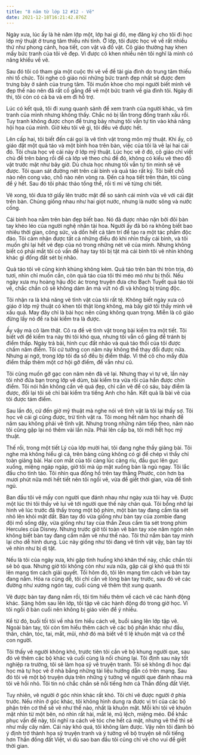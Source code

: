 ```yaml
---
title: "8 năm từ lớp 12 #12 - Vẽ"
date: 2021-12-18T16:21:42.876Z
---
```


Ngày xưa, lúc ấy là hè năm lớp một, lớp hai gì đó, mẹ đăng ký cho tôi đi học lớp mỹ thuật ở trung tâm thiếu nhi tỉnh. Ở lớp, tôi được học vẽ về rất nhiều thứ như phong cảnh, họa tiết, con vật và đồ vật. Cô giáo thường hay khen mấy bức tranh của tôi vẽ đẹp. Vì được cô khen nhiều nên tôi nghĩ là mình có năng khiếu về vẽ.

Sau đó tôi có tham gia một cuộc thi vẽ về đề tài gia đình do trung tâm thiếu nhi tổ chức. Tôi nghe cô giáo nói những bức tranh đẹp nhất sẽ được đem trưng bày ở sảnh của trung tâm. Tôi muốn khoe cho mọi người biết mình vẽ đẹp thế nào nên đã rất cố gắng để vẽ một bức tranh về gia đình tôi. Ngày đi thi, tôi còn có cả ba và em đi hỗ trợ.

Lúc có kết quả, tôi đi xung quanh sảnh để xem tranh của người khác, và tìm tranh của mình nhưng không thấy. Chắc nó bị lẫn trong đống tranh xấu rồi. Tuy tranh không được chọn để trưng bày nhưng tôi vẫn tự tin vào khả năng hội họa của mình. Giờ kêu tôi vẽ gì, tôi đều vẽ được hết.

Lên cấp hai, tôi biết đến cái gọi là vẽ tĩnh vật trong môn mỹ thuật. Khi ấy, cô giáo đặt một quả táo và một bình hoa trên bàn, việc của tôi là vẽ lại hai cái đó. Tôi chưa học vẽ cái này ở lớp mỹ thuật. Lúc học vẽ ở đó, cô giáo chỉ viết chủ đề trên bảng rồi để cả lớp vẽ theo chủ đề đó, không có kiểu vẽ theo đồ vật trước mặt như bây giờ. Dù chưa học nhưng tôi vẫn tự tin mình sẽ vẽ được. Tôi quan sát đường nét trên cái bình và quả táo rất kỹ. Tôi biết chỗ nào nên cong vào, chỗ nào nên vòng ra. Đến cả họa tiết trên thân, tôi cũng để ý hết. Sau đó tôi phác thảo tổng thể, rồi tỉ mỉ vẽ từng chi tiết.

Vẽ xong, tôi đưa tờ giấy lên trước mặt để so sánh cái mình vừa vẽ với cái đặt trên bàn. Chúng giống nhau như hai giọt nước, nhưng là nước sông và nước cống.

Cái bình hoa nằm trên bàn đẹp biết bao. Nó đã được nhào nặn bởi đôi bàn tay khéo léo của người nghệ nhân tài hoa. Người ấy đã bỏ ra không biết bao nhiêu thời gian, công sức, và dồn hết cả tâm trí để tạo ra một tác phẩm độc đáo. Tôi cảm nhận được tất cả những điều đó khi nhìn thấy cái bình, và tôi muốn ghi lại hết vẻ đẹp của nó trong những nét vẽ của mình. Nhưng không biết có phải mắt tôi có vấn đề hay tay tôi bị tật mà cái bình tôi vẽ nhìn không khác gì đống đất sét bị nhão.

Quả táo tôi vẽ cũng kinh khủng không kém. Quả táo trên bàn thì tròn trịa, đỏ tươi, nhìn chỉ muốn cắn, còn quả táo của tôi thì méo mó như bị thối. Nếu ngày xưa mụ hoàng hậu độc ác trong truyện đưa cho Bạch Tuyết quả táo tôi vẽ, chắc chắn cô sẽ không dám ăn mà vứt nó đi và không bị trúng độc.

Tôi nhận ra là khả năng vẽ tĩnh vật của tôi rất tệ. Không biết ngày xưa cô giáo ở lớp mỹ thuật có khen tôi thật lòng không, mà bây giờ tôi thấy mình vẽ xấu quá. May đây chỉ là bài học nên cũng không quan trọng. Miễn là cô giáo đừng lấy nó để ra bài kiểm tra là được.

Ấy vậy mà cô làm thật. Cô ra đề vẽ tĩnh vật trong bài kiểm tra một tiết. Tôi biết với đề kiểm tra này thì tôi khó qua, nhưng tôi vẫn cố gắng để tránh bị điểm thấp. Ngày trả bài, hình cục đất nhão và quả táo thối của tôi được chấm năm điểm. Tôi cứ tưởng con năm này không thể thay đổi được nữa. Nhưng ai ngờ, trong lớp tôi đa số đều bị điểm thấp. Vì thế cô cho mấy đứa điểm thấp thêm một cơ hội gỡ điểm, đề vẫn như cũ.

Tôi cũng muốn gỡ gạc con năm nên đã vẽ lại. Nhưng thay vì tự vẽ, lần này tôi nhờ đứa bạn trong lớp vẽ dùm, bài kiểm tra vừa rồi của hắn được chín điểm. Tôi nói hắn không cần vẽ quá đẹp, chỉ cần vẽ để có sáu, bảy điểm là được, đổi lại tôi sẽ chỉ bài kiểm tra tiếng Anh cho hắn. Kết quả là bài vẽ của tôi được tám điểm.

Sau lần đó, cứ đến giờ mỹ thuật mà nghe nói vẽ tĩnh vật là tôi lại thấy sợ. Tôi học vẽ cái gì cũng được, trừ tĩnh vật ra. Tôi mong hết năm học nhanh để năm sau không phải vẽ tĩnh vật. Nhưng trong những năm tiếp theo, năm nào tôi cũng gặp lại nó thêm vài lần nữa. Phải lên cấp ba, tôi mới hết học mỹ thuật.

Thế rồi, trong một tiết Lý của lớp mười hai, tôi đang nghe thầy giảng bài. Tôi nghe mà không hiểu gì cả, trên bảng cũng không có gì để chép vì thầy chỉ toàn giảng bài. Hai con mắt của tôi càng lúc càng ríu, đầu gục lên gục xuống, miệng ngáp ngáp, giờ tôi mà úp mặt xuống bàn là ngủ ngay. Tôi lắc đầu cho tỉnh táo. Tôi nhìn qua đồng hồ trên tay thằng Phước, còn hơn ba mươi phút nữa mới hết tiết nên tôi ngồi vẽ, vừa để giết thời gian, vừa để tỉnh ngủ.

Ban đầu tôi vẽ mấy con người que đánh nhau như ngày xưa tôi hay vẽ. Được một lúc thì tôi thấy vẽ lui vẽ tới người que thế này chán quá. Tôi bỗng nhớ lại hình vẽ lúc trước đã thấy trong một bộ phim, một bàn tay đang cầm tia sét nhô lên khỏi mặt đất. Bàn tay đó vừa giống như bàn tay của zombie đang đội mồ sống dậy, vừa giống như tay của thần Zeus cầm tia sét trong phim Hercules của Disney. Nhưng trước giờ tôi toàn vẽ bàn tay xòe năm ngón nên không biết bàn tay đang cầm nắm vẽ như thế nào. Tôi thử nắm bàn tay mình lại cho dễ hình dung. Lúc này giống như tôi đang vẽ tĩnh vật vậy, bàn tay tôi vẽ nhìn như bị dị tật.

Nếu là tôi của ngày xưa, khi gặp tình huống khó khăn thế này, chắc chắn tôi sẽ bỏ qua. Nhưng giờ tôi không còn như xưa nữa, gặp cái gì khó quá thì tôi lên mạng tìm cách giải quyết. Tối hôm đó, tôi lên mạng tìm cách vẽ bàn tay đang nắm. Hóa ra cũng dễ, tôi chỉ cần vẽ lòng bàn tay trước, sau đó vẽ các đường như xương ngón tay, cuối cùng vẽ thêm thịt xung quanh.

Vẽ được bàn tay đang nắm rồi, tôi tìm hiểu thêm về cách vẽ các hành động khác. Sáng hôm sau lên lớp, tôi tập vẽ các hành động đó trong giờ học. Vì tôi ngồi ở bàn cuối nên không bị giáo viên để ý nhiều.

Kể từ đó, buổi tối tôi về nhà tìm hiểu cách vẽ, buổi sáng lên lớp tập vẽ. Ngoài bàn tay, tôi còn tìm hiểu thêm cách vẽ các bộ phận khác như đầu, thân, chân, tóc, tai, mắt, mũi, nhờ đó mà biết về tỉ lệ khuôn mặt và cơ thể con người.

Tôi thấy vẽ người không khó, trước tiên tôi cần vẽ bộ khung người que, sau đó vẽ thêm các bộ khác và cuối cùng là nối chúng lại. Tôi định sau này tốt nghiệp ra trường, tôi sẽ làm họa sỹ vẽ truyện tranh. Tôi sẽ không đi học đại học mà tự học vẽ ở nhà bằng những tài liệu hướng dẫn có trên mạng. Sau đó tôi vẽ một bộ truyện dựa trên những ý tưởng về người que đánh nhau mà tôi vẽ hồi nhỏ. Tôi tin nó chắc chắn sẽ nổi tiếng hơn cả Thần đồng đất Việt.

Tuy nhiên, vẽ người ở góc nhìn khác rất khó. Tôi chỉ vẽ được người ở phía trước. Nếu nhìn ở góc khác, tôi không hình dung ra được vị trí của các bộ phận trên cơ thể sẽ vẽ như thế nào, nhất là khuôn mặt. Mỗi khi tôi vẽ khuôn mặt nhìn từ một bên, nó nhìn rất hài, mắt lé, mũ lệch, miệng méo. Để khắc phục vấn đề này, tôi nghĩ ra cách vẽ tóc che hết cả mặt, nhưng vẽ thế thì sẽ như mấy cây nấm. Cái này khó quá, tôi không làm được. Vậy nên tôi đành bỏ ý định trở thành họa sỹ truyện tranh và ý tưởng về bộ truyện sẽ nổi tiếng hơn Thần đồng đất Việt, vì dù sao ban đầu tôi cũng chỉ vẽ cho vui để giết thời gian.

